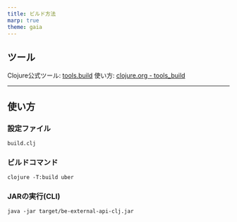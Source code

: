 ```yaml
---
title: ビルド方法
marp: true
theme: gaia
---
```


<!--
class: title 
 -->

## ツール

Clojure公式ツール: [tools.build](https://github.com/clojure/tools.build)
使い方: [clojure.org - tools_build](https://clojure.org/guides/tools_build#_compiled_uberjar_application_build)

---

## 使い方

### 設定ファイル

`build.clj`

### ビルドコマンド

`clojure -T:build uber`

### JARの実行(CLI)

`java -jar target/be-external-api-clj.jar`
